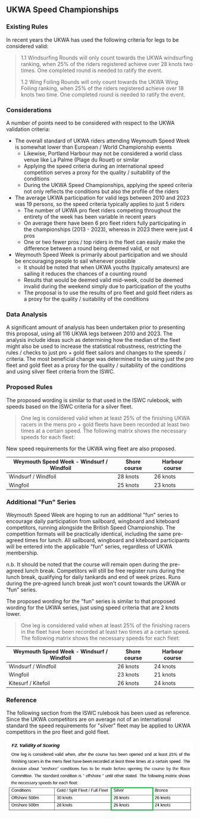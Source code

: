 ## UKWA Speed Championships

### Existing Rules

In recent years the UKWA has used the following criteria for legs to be considered valid:

> 1.1 Windsurfing Rounds will only count towards the UKWA windsurfing ranking, when 25% of the riders registered achieve over 28 knots two times. One completed round is needed to ratify the event.
>
> 1.2 Wing Foiling Rounds will only count towards the UKWA Wing Foiling ranking, when 25% of the riders registered achieve over 18 knots two time. One completed round is needed to ratify the event.



### Considerations

A number of points need to be considered with respect to the UKWA validation criteria:

- The overall standard of UKWA riders attending Weymouth Speed Week is somewhat lower than European / World Championship events
  - Likewise, Portland Harbour may not be considered a world class venue like La Palme (Plage du Rouet) or similar
  - Applying the speed criteria during an international speed competition serves a proxy for the quality / suitability of the conditions
  - During the UKWA Speed Championships, applying the speed criteria not only reflects the conditions but also the profile of the riders
- The average UKWA participation for valid legs between 2010 and 2023 was 19 persons, so the speed criteria typically applies to just 5 riders
  - The number of UKWA pro fleet riders competing throughout the entirety of the week has been variable in recent years
  - On average there have been 6 pro fleet riders fully participating in the championships (2013 - 2023), whereas in 2023 there were just 4 pros
  - One or two fewer pros / top riders in the fleet can easily make the difference between a round being deemed valid, or not
- Weymouth Speed Week is primarily about participation and we should be encouraging people to sail whenever possible
  - It should be noted that when UKWA youths (typically amateurs) are sailing it reduces the chances of a counting round
  - Results that would be deemed valid mid-week, could be deemed invalid during the weekend simply due to participation of the youths
  - The proposal is to use the results of pro fleet and gold fleet riders as a proxy for the quality / suitability of the conditions



### Data Analysis

A significant amount of analysis has been undertaken prior to presenting this proposal, using all 116 UKWA legs between 2010 and 2023. The analysis include ideas such as determining how the median of the fleet might also be used to increase the statistical robustness, restricting the rules / checks to just pro + gold fleet sailors and changes to the speeds / criteria. The most beneficial change was determined to be using just the pro fleet and gold fleet as a proxy for the quality / suitability of the conditions and using silver fleet criteria from the ISWC.




### Proposed Rules

The proposed wording is similar to that used in the ISWC rulebook, with speeds based on the ISWC criteria for a silver fleet.

> One leg is considered valid when at least 25% of the finishing UKWA racers in the mens pro + gold fleets have been recorded at least two times at a certain speed. The following matrix shows the necessary speeds for each fleet:

New speed requirements for the UKWA wing fleet are also proposed.

| Weymouth Speed Week - Windsurf / Windfoil | Shore course | Harbour course |
| ----------------------------------------- | ------------ | -------------- |
| Windsurf / Windfoil                       | 28 knots     | 26 knots       |
| Wingfoil                                  | 25 knots     | 23 knots       |




### Additional "Fun" Series

Weymouth Speed Week are hoping to run an additional "fun" series to encourage daily participation from sailboard, wingboard and kiteboard competitors, running alongside the British Speed Championship. The competition formats will be practically identical, including the same pre-agreed times for lunch. All sailboard, wingboard and kiteboard participants will be entered into the applicable "fun" series, regardless of UKWA membership.

n.b. It should be noted that the course will remain open during the pre-agreed lunch break. Competitors will still be free register runs during the lunch break, qualifying for daily tankards and end of week prizes. Runs during the pre-agreed lunch break just won't count towards the UKWA or "fun" series. 

The proposed wording for the "fun" series is similar to that proposed wording for the UKWA series, just using speed criteria that are 2 knots lower.

> One leg is considered valid when at least 25% of the finishing racers in the fleet have been recorded at least two times at a certain speed. The following matrix shows the necessary speeds for each fleet:

| Weymouth Speed Week - Windsurf / Windfoil | Shore course | Harbour course |
| ----------------------------------------- | ------------ | -------------- |
| Windsurf / Windfoil                       | 26 knots     | 24 knots       |
| Wingfoil                                  | 23 knots     | 21 knots       |
| Kitesurf / Kitefoil                       | 26 knots     | 24 knots       |




### Reference

The following section from the ISWC rulebook has been used as reference. Since the UKWA competitors are on average not of an international standard the speed requirements for "silver" fleet may be applied to UKWA competitors in the pro fleet and gold fleet.

![ISWC](iswc.png)
